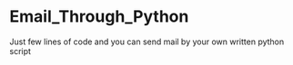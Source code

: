 # Email_Through_Python
Just few lines of code and you can send mail by your own written python script
